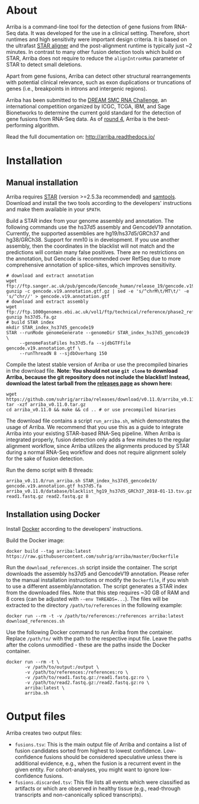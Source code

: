 About
=====

Arriba is a command-line tool for the detection of gene fusions from RNA-Seq data. It was developed for the use in a clinical setting.
Therefore, short runtimes and high sensitivity were important design criteria. It is based on the ultrafast [STAR aligner](https://github.com/alexdobin/STAR) and the post-alignment runtime is typically just ~2 minutes. In contrast to many other fusion detection tools which build on STAR, Arriba does not require to reduce the `alignIntronMax` parameter of STAR to detect small deletions.

Apart from gene fusions, Arriba can detect other structural rearrangements with potential clinical relevance, such as exon duplications or truncations of genes (i.e., breakpoints in introns and intergenic regions).

Arriba has been submitted to the [DREAM SMC RNA Challenge](https://www.synapse.org/#!Synapse:syn2813589), an international competition organized by ICGC, TCGA, IBM, and Sage Bionetworks to determine the current gold standard for the detection of gene fusions from RNA-Seq data. As of [round 4](https://www.synapse.org/#!Synapse:syn2813589/wiki/423306), Arriba is the best-performing algorithm.

Read the full documentation on: http://arriba.readthedocs.io/

Installation
============

Manual installation
-------------------

Arriba requires [STAR](https://github.com/alexdobin/STAR) (version >=2.5.3a recommended) and [samtools](http://www.htslib.org/). Download and install the two tools according to the developers' instructions and make them available in your `$PATH`.

Build a STAR index from your genome assembly and annotation. The following commands use the hs37d5 assembly and GencodeV19 annotation. Currently, the supported assemblies are hg19/hs37d5/GRCh37 and hg38/GRCh38. Support for mm10 is in development. If you use another assembly, then the coordinates in the blacklist will not match and the predictions will contain many false positives. There are no restrictions on the annotation, but Gencode is recommended over RefSeq due to more comprehensive annotation of splice-sites, which improves sensitivity.

```
# download and extract annotation
wget ftp://ftp.sanger.ac.uk/pub/gencode/Gencode_human/release_19/gencode.v19.annotation.gtf.gz
gunzip -c gencode.v19.annotation.gtf.gz | sed -e 's/^chrM\t/MT\t/' -e 's/^chr//' > gencode.v19.annotation.gtf
# download and extract assembly
wget ftp://ftp.1000genomes.ebi.ac.uk/vol1/ftp/technical/reference/phase2_reference_assembly_sequence/hs37d5.fa.gz
gunzip hs37d5.fa.gz
# build STAR index
mkdir STAR_index_hs37d5_gencode19
STAR --runMode genomeGenerate --genomeDir STAR_index_hs37d5_gencode19 \
     --genomeFastaFiles hs37d5.fa --sjdbGTFfile gencode.v19.annotation.gtf \
     --runThreadN 8 --sjdbOverhang 150
```

Compile the latest stable version of Arriba or use the precompiled binaries in the download file. **Note: You should not use `git clone` to download Arriba, because the git repository does not include the blacklist! Instead, download the latest tarball from the [releases page](https://github.com/suhrig/arriba/releases/) as shown here:**
```
wget https://github.com/suhrig/arriba/releases/download/v0.11.0/arriba_v0.11.0.tar.gz
tar -xzf arriba_v0.11.0.tar.gz
cd arriba_v0.11.0 && make && cd .. # or use precompiled binaries
```

The download file contains a script `run_arriba.sh`, which demonstrates the usage of Arriba. We recommend that you use this as a guide to integrate Arriba into your existing STAR-based RNA-Seq pipeline. When Arriba is integrated properly, fusion detection only adds a few minutes to the regular alignment workflow, since Arriba utilizes the alignments produced by STAR during a normal RNA-Seq workflow and does not require alignment solely for the sake of fusion detection.

Run the demo script with 8 threads:
```
arriba_v0.11.0/run_arriba.sh STAR_index_hs37d5_gencode19/ gencode.v19.annotation.gtf hs37d5.fa arriba_v0.11.0/database/blacklist_hg19_hs37d5_GRCh37_2018-01-13.tsv.gz read1.fastq.gz read2.fastq.gz 8
```

Installation using Docker
-------------------------

Install [Docker](https://www.docker.com/) according to the developers' instructions.

Build the Docker image:

```
docker build --tag arriba:latest https://raw.githubusercontent.com/suhrig/arriba/master/Dockerfile
```

Run the `download_references.sh` script inside the container. The script downloads the assembly hs37d5 and GencodeV19 annotation. Please refer to the manual installation instructions or modify the `Dockerfile`, if you wish to use a different assembly/annotation. The script generates a STAR index from the downloaded files. Note that this step requires ~30 GB of RAM and 8 cores (can be adjusted with `--env THREADS=...`). The files will be extracted to the directory `/path/to/references` in the following example:

```
docker run --rm -t -v /path/to/references:/references arriba:latest download_references.sh
```

Use the following Docker command to run Arriba from the container. Replace `/path/to/` with the path to the respective input file. Leave the paths after the colons unmodified - these are the paths inside the Docker container.

```
docker run --rm -t \
       -v /path/to/output:/output \
       -v /path/to/references:/references:ro \
       -v /path/to/read1.fastq.gz:/read1.fastq.gz:ro \
       -v /path/to/read2.fastq.gz:/read2.fastq.gz:ro \
       arriba:latest \
       arriba.sh
```

Output files
============

Arriba creates two output files:

* `fusions.tsv`: This is the main output file of Arriba and contains a list of fusion candidates sorted from highest to lowest confidence. Low-confidence fusions should be considered speculative unless there is additional evidence, e.g., when the fusion is a recurrent event in the given entity. For cohort-analyses, you might want to ignore low-confidence fusions.
* `fusions.discarded.tsv`: This file lists all events which were classified as artifacts or which are observed in healthy tissue (e.g., read-through transcripts and non-canonically spliced transcripts).

